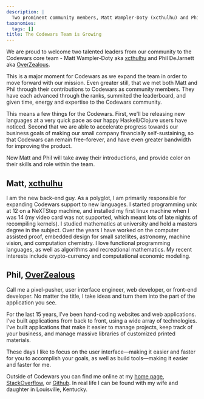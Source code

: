 ```yaml
---
description: |
  Two prominent community members, Matt Wampler-Doty (xcthulhu) and Phil DeJarnett (OverZealous) have joined the Codewars core team.
taxonomies:
  tags: []
title: The Codewars Team is Growing
---
```


We are proud to welcome two talented leaders from our community to the Codewars core team - Matt Wampler-Doty  aka [xcthulhu](http://codewars.com/users/xcthulhu) and Phil DeJarnett aka [OverZealous](http://codewars.com/users/OverZealous). 

This is a major moment for Codewars as we expand the team in order to move forward with our mission. Even greater still, that we met both Matt and Phil through their contributions to Codewars as community members. They have each advanced through the ranks, summited the leaderboard, and given time, energy and expertise to the Codewars community. 

This means a few things for the Codewars. First, we'll be releasing new languages at a very quick pace as our happy Haskell/Clojure users have noticed. Second that we are able to accelerate progress towards our business goals of making our small company financially self-sustaining, so that Codewars can remain free-forever, and have even greater bandwidth for improving the product. 

Now Matt and Phil will take away their introductions, and provide color on their skills and role within the team.

## Matt, [xcthulhu](http://codewars.com/users/xcthulhu)

I am the new back-end guy.  As a polyglot, I am primarily responsible for expanding Codewars support to new languages.  I started programming unix at 12 on a NeXTStep machine, and installed my first linux machine when I was 14 (my video card was not supported, which meant lots of late nights of recompiling kernels).  I studied mathematics at university and hold a masters degree in the subject.  Over the years I have worked on the computer assisted proof, embedded design for small satellites, astronomy, machine vision, and computation chemistry.  I love functional programming languages, as well as algorithms and recreational mathematics.  My recent interests include crypto-currency and computational economic modeling.


## Phil, [OverZealous](http://codewars.com/users/OverZealous)

Call me a pixel-pusher, user interface engineer, web developer, or front-end developer.  No matter the title, I take ideas and turn them into the part of the application you see.

For the last 15 years, I’ve been hand-coding websites and web applications.  I’ve built applications from back to front, using a wide array of technologies.  I’ve built applications that make it easier to manage projects, keep track of your business, and manage massive libraries of customized printed materials.

These days I like to focus on the user interface—making it easier and faster for you to accomplish your goals, as well as build tools—making it easier and faster for me.

Outside of Codewars you can find me online at my [home page](http://www.overzealous.com), [StackOverflow](http://stackoverflow.com/users/145185/overzealous), or [Github](https://github.com/OverZealous/). In real life I can be found with my wife and daughter in Louisville, Kentucky.
